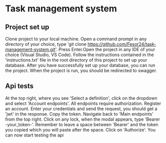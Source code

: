 # Task management system
## Project set up
Clone project to your local machine. Open a command prompt in any directory of your choice, type 'git clone https://github.com/Fesor24/task-management-system.git'. Press Enter.Open the project in any IDE of your choice (Visual Studio, VS Code). Follow the instructions contained in the 'instructions.txt' file in the root directory of this project to set up your database. After you have successfully set up your database, you can run the project. When the project is run, you should be redirected to swagger.

## Api tests
At the top right, where you see 'Select a definition', click on the dropdown and select 'Account endpoints'. All endpoints require authorization. Register an account. Enter your credentials and send the request, you should get a 'jwt' in the response. Copy the token. Navigate back to 'Main endpoints' from the top right. Click on any lock, when the modal appears, type 'Bearer -your_token-'. Remember to leave a space between 'Bearer' and the token you copied which you will paste after the space. Click on 'Authorize'. You can now start testing the api
